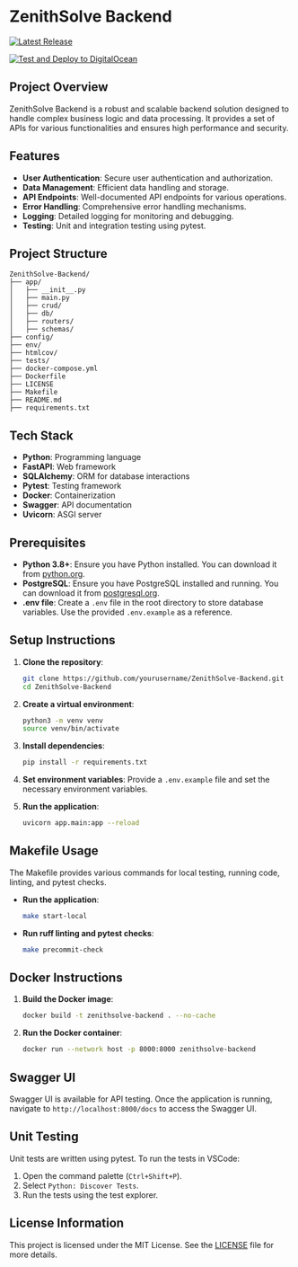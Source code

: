 # ZenithSolve Backend

[![Latest Release](https://img.shields.io/github/v/release/mehtajinesh/ZenithSolve-Backend)](https://github.com/mehtajinesh/ZenithSolve-Backend/releases/latest)

[![Test and Deploy to DigitalOcean](https://github.com/mehtajinesh/ZenithSolve-Backend/actions/workflows/default.yaml/badge.svg?branch=main)](https://github.com/mehtajinesh/ZenithSolve-Backend/actions/workflows/default.yaml)

## Project Overview
ZenithSolve Backend is a robust and scalable backend solution designed to handle complex business logic and data processing. It provides a set of APIs for various functionalities and ensures high performance and security.

## Features
- **User Authentication**: Secure user authentication and authorization.
- **Data Management**: Efficient data handling and storage.
- **API Endpoints**: Well-documented API endpoints for various operations.
- **Error Handling**: Comprehensive error handling mechanisms.
- **Logging**: Detailed logging for monitoring and debugging.
- **Testing**: Unit and integration testing using pytest.

## Project Structure
```
ZenithSolve-Backend/
├── app/
│   ├── __init__.py
│   ├── main.py
│   ├── crud/
│   ├── db/
│   ├── routers/
│   ├── schemas/
├── config/
├── env/
├── htmlcov/
├── tests/
├── docker-compose.yml
├── Dockerfile
├── LICENSE
├── Makefile
├── README.md
├── requirements.txt
```

## Tech Stack
- **Python**: Programming language
- **FastAPI**: Web framework
- **SQLAlchemy**: ORM for database interactions
- **Pytest**: Testing framework
- **Docker**: Containerization
- **Swagger**: API documentation
- **Uvicorn**: ASGI server

## Prerequisites
- **Python 3.8+**: Ensure you have Python installed. You can download it from [python.org](https://www.python.org/).
- **PostgreSQL**: Ensure you have PostgreSQL installed and running. You can download it from [postgresql.org](https://www.postgresql.org/).
- **.env file**: Create a `.env` file in the root directory to store database variables. Use the provided `.env.example` as a reference.

## Setup Instructions
1. **Clone the repository**:
    ```bash
    git clone https://github.com/yourusername/ZenithSolve-Backend.git
    cd ZenithSolve-Backend
    ```

2. **Create a virtual environment**:
    ```bash
    python3 -m venv venv
    source venv/bin/activate
    ```

3. **Install dependencies**:
    ```bash
    pip install -r requirements.txt
    ```

4. **Set environment variables**:
    Provide a `.env.example` file and set the necessary environment variables.

5. **Run the application**:
    ```bash
    uvicorn app.main:app --reload
    ```

## Makefile Usage
The Makefile provides various commands for local testing, running code, linting, and pytest checks.

- **Run the application**:
    ```bash
    make start-local
    ```

- **Run ruff linting and pytest checks**:
    ```bash
    make precommit-check
    ```

## Docker Instructions
1. **Build the Docker image**:
    ```bash
    docker build -t zenithsolve-backend . --no-cache
    ```

2. **Run the Docker container**:
    ```bash
    docker run --network host -p 8000:8000 zenithsolve-backend
    ```

## Swagger UI
Swagger UI is available for API testing. Once the application is running, navigate to `http://localhost:8000/docs` to access the Swagger UI.

## Unit Testing
Unit tests are written using pytest. To run the tests in VSCode:
1. Open the command palette (`Ctrl+Shift+P`).
2. Select `Python: Discover Tests`.
3. Run the tests using the test explorer.

## License Information
This project is licensed under the MIT License. See the [LICENSE](LICENSE) file for more details.
